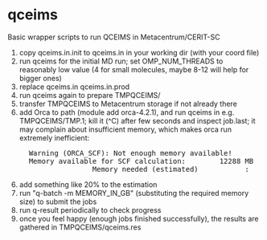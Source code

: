 # qceims

Basic wrapper scripts to run QCEIMS in Metacentrum/CERIT-SC

1. copy qceims.in.init to qceims.in in your working dir (with your coord file)
1. run qceims for the initial MD run; set OMP_NUM_THREADS to reasonably low value (4 for small molecules, maybe 8-12 will help for bigger ones)
2. replace qceims.in qceims.in.prod
3. run qceims again to prepare TMPQCEIMS/
4. transfer TMPQCEIMS to Metacentrum storage if not already there
5. add Orca to path (module add orca-4.2.1), and run qceims in e.g. TMPQCEIMS/TMP.1; kill it (^C) after few seconds and inspect job.last; it may complain about insufficient memory, which makes orca run extremely inefficient:
<pre>
     Warning (ORCA_SCF): Not enough memory available!
     Memory available for SCF calculation:        12288 MB
                    Memory needed (estimated)           :        12307 MB
</pre>
6. add something like 20% to the estimation
7. run "q-batch -m MEMORY_IN_GB" (substituting the required memory size) to submit the jobs
8. run q-result periodically to check progress
9. once you feel happy (enough jobs finished successfully), the results are gathered in TMPQCEIMS/qceims.res
